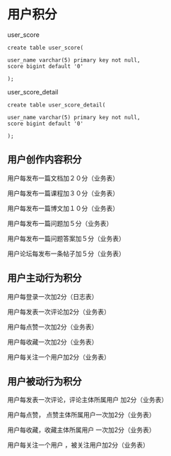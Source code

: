 
# 用户积分
user_score

```
create table user_score(

user_name varchar(5) primary key not null,
score bigint default '0'

);
```
user_score_detail

```
create table user_score_detail(

user_name varchar(5) primary key not null,
score bigint default '0'

);
```

## 用户创作内容积分

用户每发布一篇文档加２０分（业务表）

用户每发布一篇课程加３０分（业务表）

用户每发布一篇博文加１０分（业务表）


用户每发布一篇问题加５分（业务表）

用户每发布一篇问题答案加５分（业务表）

用户论坛每发布一条帖子加５分（业务表）


## 用户主动行为积分

用户每登录一次加2分（日志表）

用户每发表一次评论加2分（业务表）

用户每点赞一次加2分（业务表）

用户每收藏一次加2分（业务表）

用户每关注一个用户加2分（业务表）


## 用户被动行为积分

用户每发表一次评论，评论主体所属用户 加2分（业务表）

用户每点赞， 点赞主体所属用户一次加2分（业务表）

用户每收藏，收藏主体所属用户 一次加2分（业务表）

用户每关注一个用户 ，被关注用户加2分（业务表）

<!--stackedit_data:
eyJkaXNjdXNzaW9ucyI6eyJPZHBXN1VXNHhMODkwZjBMIjp7In
N0YXJ0IjoyMCwiZW5kIjoxMjEsInRleHQiOiJgYGBcbmNyZWF0
ZSB0YWJsZSB1c2VyX3Njb3JlKFxuXG51c2VyX25hbWUgdmFyY2
hhcig1KSBwcmltYXJ5IGtleSBub3QgbnVsbCxcbnNjb3Jl4oCm
In0sIk1sSHA3MVg2Ykd3TXBCNGMiOnsic3RhcnQiOjE0NSwiZW
5kIjoyNTcsInRleHQiOiJgYGBcbmNyZWF0ZSB0YWJsZSB1c2Vy
X3Njb3JlX2RldGFpbChcblxudXNlcl9uYW1lIHZhcmNoYXIoNS
kgcHJpbWFyeSBrZXkgbm90IG51bGws4oCmIn19LCJjb21tZW50
cyI6eyI4VTI2MUk1cU9KbWJQREprIjp7ImRpc2N1c3Npb25JZC
I6Ik9kcFc3VVc0eEw4OTBmMEwiLCJzdWIiOiJnaDo0MDM3NTQ0
NSIsInRleHQiOiLnlKjmiLfnp6/liIbooagiLCJjcmVhdGVkIj
oxNjY4MzQ5MDUyNDc5fSwiVFVTSE9qZ21vTFJ0OFdGdSI6eyJk
aXNjdXNzaW9uSWQiOiJNbEhwNzFYNmJHd01wQjRjIiwic3ViIj
oiZ2g6NDAzNzU0NDUiLCJ0ZXh0Ijoi55So5oi356ev5YiG6K+m
57uG6KGoIiwiY3JlYXRlZCI6MTY2ODM0OTA3MjAyMH19LCJoaX
N0b3J5IjpbLTE5ODc0OTY1NjgsLTIwMTUxNzIxMTIsMTIwMDE2
ODY1OSwtMTQzMjM2Mjk3Nyw5MDczODYyMDMsMTMzODUwNzYzN1
19
-->